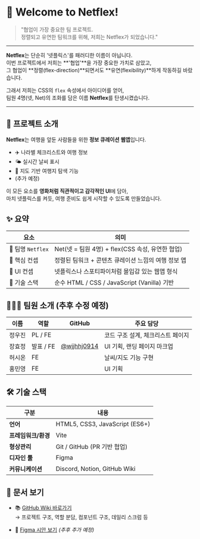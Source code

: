# 🍿 Welcome to Netflex!

> "협업이 가장 중요한 팀 프로젝트.  
> 정렬되고 유연한 팀워크를 위해, 저희는 Netflex가 되었습니다."

---

**Netflex**는 단순히 '넷플릭스'를 패러디한 이름이 아닙니다.  
이번 프로젝트에서 저희는 **'협업'**을 가장 중요한 가치로 삼았고,  
그 협업이 **정렬(flex-direction)**되면서도 **유연(flexibility)**하게 작동하길 바랐습니다.

그래서 저희는 CSS의 `flex` 속성에서 아이디어를 얻어,  
팀원 4명(넷, Net)의 조화를 담은 이름 **Netflex**를 탄생시켰습니다.

---

## 🚀 프로젝트 소개

**Netflex**는 여행을 앞둔 사람들을 위한 **정보 큐레이션 웹앱**입니다.

- ✈️ 나라별 체크리스트와 여행 정보
- 🌤️ 실시간 날씨 표시
- 📍 지도 기반 여행지 탐색 기능
- (추가 예정)

이 모든 요소를 **영화처럼 직관적이고 감각적인 UI**에 담아,  
마치 넷플릭스를 켜듯, 여행 준비도 쉽게 시작할 수 있도록 만들었습니다.

## ✨ 요약

| 요소 | 의미 |
|------|------|
| 🎯 팀명 `Netflex` | Net(넷 = 팀원 4명) + flex(CSS 속성, 유연한 협업) |
| 🧠 핵심 컨셉 | 정렬된 팀워크 + 콘텐츠 큐레이션 느낌의 여행 정보 앱 |
| 🎨 UI 컨셉 | 넷플릭스나 스포티파이처럼 몰입감 있는 웹앱 형식 |
| 🔧 기술 스택 | 순수 HTML / CSS / JavaScript (Vanilla) 기반 |

## 🧑🏻‍💻 팀원 소개 (추후 수정 예정)

| 이름 | 역할 | GitHub | 주요 담당 |
|------|------|--------|------------|
| 정우진 | PL / FE | []() | 코드 구조 설계, 체크리스트 페이지 |
| 장효정 | 발표 / FE | [@wjjhhj0914](https://github.com/wjhhj0914) | UI 기획, 랜딩 페이지 마크업 |
| 허시온 | FE | []() | 날씨/지도 기능 구현 |
| 홍민영 | FE | []() | UI 기획 |

## 🛠 기술 스택

| 구분 | 내용 |
|------|------|
| **언어** | HTML5, CSS3, JavaScript (ES6+) |
| **프레임워크/환경** | Vite |
| **형상관리** | Git / GitHub (PR 기반 협업) |
| **디자인 툴** | Figma |
| **커뮤니케이션** | Discord, Notion, GitHub Wiki |

## 📖 문서 보기

- 📚 [GitHub Wiki 바로가기](https://github.com/FRONTENDBOOTCAMP-14th/js-project-team-2/wiki)  
  → 프로젝트 구조, 역할 분담, 컴포넌트 구조, 데일리 스크럼 등

- 🎨 [Figma 시안 보기](https://figma.com/...) _(추후 추가 예정)_
